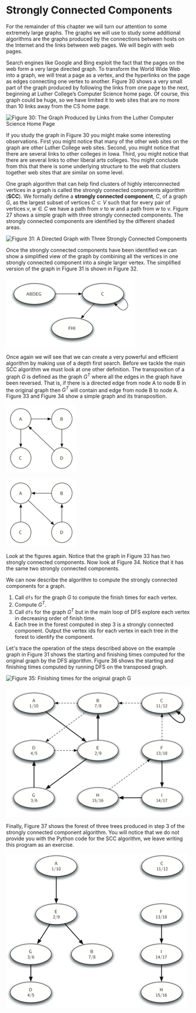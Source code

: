 Strongly Connected Components
=============================

For the remainder of this chapter we will turn our attention to some
extremely large graphs. The graphs we will use to study some additional
algorithms are the graphs produced by the connections between hosts on
the Internet and the links between web pages. We will begin with web
pages.

Search engines like Google and Bing exploit the fact that the pages on
the web form a very large directed graph. To transform the World Wide
Web into a graph, we will treat a page as a vertex, and the hyperlinks
on the page as edges connecting one vertex to another.
Figure 30 shows a very small part of the graph
produced by following the links from one page to the next, beginning at
Luther College’s Computer Science home page. Of course, this graph could
be huge, so we have limited it to web sites that are no more than 10
links away from the CS home page.

![Figure 30: The Graph Produced by Links from the Luther Computer
Science Home Page](figures/cshome.png)

If you study the graph in Figure 30 you might make
some interesting observations. First you might notice that many of the
other web sites on the graph are other Luther College web sites. Second,
you might notice that there are several links to other colleges in Iowa.
Third, you might notice that there are several links to other liberal
arts colleges. You might conclude from this that there is some
underlying structure to the web that clusters together web sites that
are similar on some level.

One graph algorithm that can help find clusters of highly interconnected
vertices in a graph is called the strongly connected components
algorithm (**SCC**). We formally define a **strongly connected
component**, $C$, of a graph $G$, as the largest subset of vertices
$C \subset V$ such that for every pair of vertices $v, w \in C$ we have
a path from $v$ to $w$ and a path from $w$ to $v$.
Figure 27 shows a simple graph with three strongly
connected components. The strongly connected components are identified
by the different shaded areas.

![Figure 31: A Directed Graph with Three Strongly Connected
Components](figures/scc1.png)

Once the strongly connected components have been identified we can show
a simplified view of the graph by combining all the vertices in one
strongly connected component into a single larger vertex. The simplified
version of the graph in Figure 31 is shown in
Figure 32.

![Figure 32: The Reduced Graph](figures/scc2.png)

Once again we will see that we can create a very powerful and efficient
algorithm by making use of a depth first search. Before we tackle the
main SCC algorithm we must look at one other definition. The
transposition of a graph $G$ is defined as the graph $G^T$ where all the
edges in the graph have been reversed. That is, if there is a directed
edge from node A to node B in the original graph then $G^T$ will contain
and edge from node B to node A. Figure 33 and
Figure 34 show a simple graph and its transposition.

![Figure 33: A Graph $G$](figures/transpose1.png)

![Figure 34: Its Transpose $G^T$](figures/transpose2.png)

Look at the figures again. Notice that the graph in
Figure 33 has two strongly connected components. Now
look at Figure 34. Notice that it has the same two
strongly connected components.

We can now describe the algorithm to compute the strongly connected
components for a graph.

1.  Call `dfs` for the graph $G$ to compute the finish times for
    each vertex.
2.  Compute $G^T$.
3.  Call `dfs` for the graph $G^T$ but in the main loop of DFS explore
    each vertex in decreasing order of finish time.
4.  Each tree in the forest computed in step 3 is a strongly
    connected component. Output the vertex ids for each vertex in each
    tree in the forest to identify the component.

Let's trace the operation of the steps described above on the example
graph in Figure 31
shows the starting and finishing times computed for the original graph
by the DFS algorithm. Figure 36 shows the starting
and finishing times computed by running DFS on the transposed graph.

![Figure 35: Finishing times for the original graph
$G$](figures/scc1a.png)

![Figure 36: Finishing times for $G^T$](figures/scc1b.png)

Finally, Figure 37 shows the forest of three
trees produced in step 3 of the strongly connected component algorithm.
You will notice that we do not provide you with the Python code for the
SCC algorithm, we leave writing this program as an exercise.

![Figure 37: Strongly Connected Components](figures/sccforest.png)
